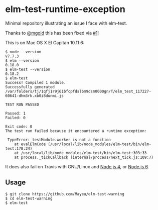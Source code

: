 # elm-test-runtime-exception

Minimal repository illustrating an issue I face with elm-test.

Thanks to [@mgold](https://github.com/mgold) this has been fixed via [#1](https://github.com/Mayeu/elm-test-runtime-exception/pull/1)!

This is on Mac OS X El Capitan 10.11.6:
```
$ node --version
v7.7.3
$ elm --version
0.18.0
$ elm-test --version
0.18.2
$ elm-test
Success! Compiled 1 module.
Successfully generated /var/folders/tj/1qfj1r9j61bfcpfdsl6m9dsm0000gn/T/elm_test_117227-60641-dhm3rk.xb0i8dunmi.js

TEST RUN PASSED

Passed: 1
Failed: 0

Exit code: 0
The test run failed because it encountered a runtime exception:

 TypeError: testModule.worker is not a function
    at evalElmCode (/usr/local/lib/node_modules/elm-test/bin/elm-test:178:24)
    at /usr/local/lib/node_modules/elm-test/bin/elm-test:303:33
    at process._tickCallback (internal/process/next_tick.js:109:7)
```

It does also fail on Travis with GNU/Linux and [Node.js 4](https://travis-ci.org/Mayeu/elm-test-runtime-exception/jobs/215677828), or [Node.js 6](https://travis-ci.org/Mayeu/elm-test-runtime-exception/jobs/215677829).

## Usage

```
$ git clone https://github.com/Mayeu/elm-test-warning
$ cd elm-test-warning
$ elm-test
```
